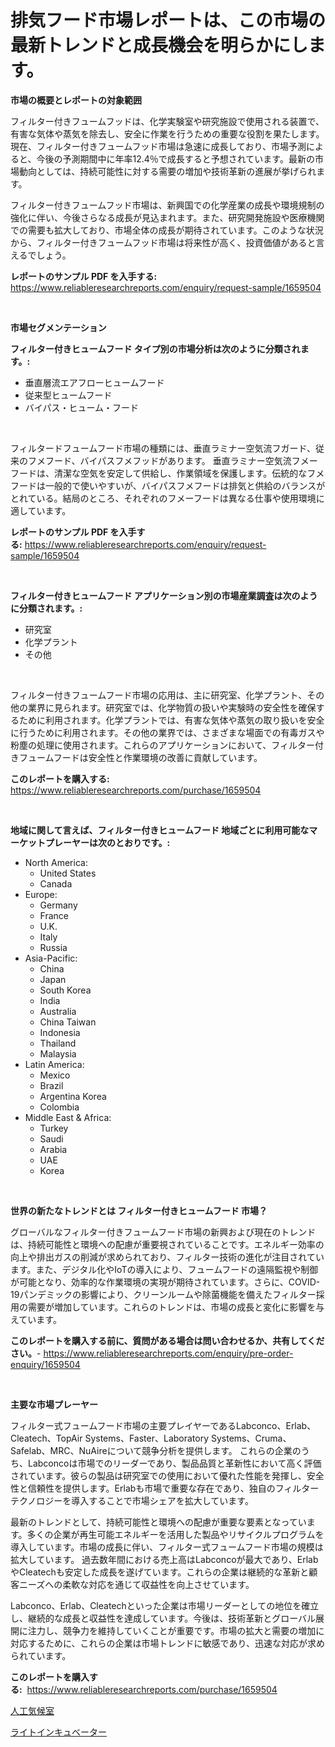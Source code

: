<p><h1>排気フード市場レポートは、この市場の最新トレンドと成長機会を明らかにします。</h1></p><p><strong>市場の概要とレポートの対象範囲</strong></p>
<p><p>フィルター付きフュームフッドは、化学実験室や研究施設で使用される装置で、有害な気体や蒸気を除去し、安全に作業を行うための重要な役割を果たします。現在、フィルター付きフュームフッド市場は急速に成長しており、市場予測によると、今後の予測期間中に年率12.4％で成長すると予想されています。最新の市場動向としては、持続可能性に対する需要の増加や技術革新の進展が挙げられます。</p><p>フィルター付きフュームフッド市場は、新興国での化学産業の成長や環境規制の強化に伴い、今後さらなる成長が見込まれます。また、研究開発施設や医療機関での需要も拡大しており、市場全体の成長が期待されています。このような状況から、フィルター付きフュームフッド市場は将来性が高く、投資価値があると言えるでしょう。</p></p>
<p><strong>レポートのサンプル PDF を入手する:</strong> <a href="https://www.reliableresearchreports.com/enquiry/request-sample/1659504">https://www.reliableresearchreports.com/enquiry/request-sample/1659504</a></p>
<p>&nbsp;</p>
<p><strong>市場セグメンテーション</strong></p>
<p><strong>フィルター付きヒュームフード タイプ別の市場分析は次のように分類されます。:</strong></p>
<p><ul><li>垂直層流エアフローヒュームフード</li><li>従来型ヒュームフード</li><li>バイパス・ヒューム・フード</li></ul></p>
<p>&nbsp;</p>
<p><p>フィルタードフュームフード市場の種類には、垂直ラミナー空気流フガード、従来のフメフード、バイパスフメフッドがあります。 垂直ラミナー空気流フメーフードは、清潔な空気を安定して供給し、作業領域を保護します。伝統的なフメフードは一般的で使いやすいが、バイパスフメフードは排気と供給のバランスがとれている。結局のところ、それぞれのフメーフードは異なる仕事や使用環境に適しています。</p></p>
<p><strong>レポートのサンプル PDF を入手する:</strong>&nbsp;<a href="https://www.reliableresearchreports.com/enquiry/request-sample/1659504">https://www.reliableresearchreports.com/enquiry/request-sample/1659504</a></p>
<p>&nbsp;</p>
<p><strong> フィルター付きヒュームフード アプリケーション別の市場産業調査は次のように分類されます。:</strong></p>
<p><ul><li>研究室</li><li>化学プラント</li><li>その他</li></ul></p>
<p>&nbsp;</p>
<p><p>フィルター付きフュームフード市場の応用は、主に研究室、化学プラント、その他の業界に見られます。研究室では、化学物質の扱いや実験時の安全性を確保するために利用されます。化学プラントでは、有害な気体や蒸気の取り扱いを安全に行うために利用されます。その他の業界では、さまざまな場面での有毒ガスや粉塵の処理に使用されます。これらのアプリケーションにおいて、フィルター付きフュームフードは安全性と作業環境の改善に貢献しています。</p></p>
<p><strong>このレポートを購入する:</strong>&nbsp; <a href="https://www.reliableresearchreports.com/purchase/1659504">https://www.reliableresearchreports.com/purchase/1659504</a></p>
<p>&nbsp;</p>
<p><strong>地域に関して言えば、フィルター付きヒュームフード 地域ごとに利用可能なマーケットプレーヤーは次のとおりです。:</strong></p>
<p><ul>
    <li>
        North America:
        <ul>
            <li>United States</li>
            <li>Canada</li>
        </ul>
    </li>
    <li>
        Europe:
        <ul>
            <li>Germany</li>
            <li>France</li>
            <li>U.K.</li>
            <li>Italy</li>
            <li>Russia</li>
        </ul>
    </li>
    <li>
        Asia-Pacific:
        <ul>
            <li>China</li>
            <li>Japan</li>
            <li>South Korea</li>
            <li>India</li>
            <li>Australia</li>
            <li>China Taiwan</li>
            <li>Indonesia</li>
            <li>Thailand</li>
            <li>Malaysia</li>
        </ul>
    </li>
    <li>
        Latin America:
        <ul>
            <li>Mexico</li>
            <li>Brazil</li>
            <li>Argentina Korea</li>
            <li>Colombia</li>
        </ul>
    </li>
    <li>
        Middle East & Africa:
        <ul>
            <li>Turkey</li>
            <li>Saudi</li>
            <li>Arabia</li>
            <li>UAE</li>
            <li>Korea</li>
        </ul>
    </li>
    </ul></p>
<p>&nbsp;</p>
<p><strong>世界の新たなトレンドとは フィルター付きヒュームフード 市場？</strong></p>
<p><p>グローバルなフィルター付きフュームフード市場の新興および現在のトレンドは、持続可能性と環境への配慮が重要視されていることです。エネルギー効率の向上や排出ガスの削減が求められており、フィルター技術の進化が注目されています。また、デジタル化やIoTの導入により、フュームフードの遠隔監視や制御が可能となり、効率的な作業環境の実現が期待されています。さらに、COVID-19パンデミックの影響により、クリーンルームや除菌機能を備えたフィルター採用の需要が増加しています。これらのトレンドは、市場の成長と変化に影響を与えています。</p></p>
<p><strong>このレポートを購入する前に、質問がある場合は問い合わせるか、共有してください。</strong>- <a href="https://www.reliableresearchreports.com/enquiry/pre-order-enquiry/1659504">https://www.reliableresearchreports.com/enquiry/pre-order-enquiry/1659504</a></p>
<p>&nbsp;</p>
<p><strong>主要な市場プレーヤー</strong></p>
<p><p>フィルター式フュームフード市場の主要プレイヤーであるLabconco、Erlab、Cleatech、TopAir Systems、Faster、Laboratory Systems、Cruma、Safelab、MRC、NuAireについて競争分析を提供します。 これらの企業のうち、Labconcoは市場でのリーダーであり、製品品質と革新性において高く評価されています。彼らの製品は研究室での使用において優れた性能を発揮し、安全性と信頼性を提供します。Erlabも市場で重要な存在であり、独自のフィルターテクノロジーを導入することで市場シェアを拡大しています。</p><p>最新のトレンドとして、持続可能性と環境への配慮が重要な要素となっています。多くの企業が再生可能エネルギーを活用した製品やリサイクルプログラムを導入しています。市場の成長に伴い、フィルター式フュームフード市場の規模は拡大しています。 過去数年間における売上高はLabconcoが最大であり、ErlabやCleatechも安定した成長を遂げています。これらの企業は継続的な革新と顧客ニーズへの柔軟な対応を通じて収益性を向上させています。</p><p>Labconco、Erlab、Cleatechといった企業は市場リーダーとしての地位を確立し、継続的な成長と収益性を達成しています。今後は、技術革新とグローバル展開に注力し、競争力を維持していくことが重要です。市場の拡大と需要の増加に対応するために、これらの企業は市場トレンドに敏感であり、迅速な対応が求められています。</p></p>
<p><strong>このレポートを購入する:</strong>&nbsp;&nbsp;<a href="https://www.reliableresearchreports.com/purchase/1659504">https://www.reliableresearchreports.com/purchase/1659504</a></p>
<p><p><a href="https://github.com/KaydenJohns1964/Market-Research-Report-List-1/blob/main/574045112689.md">人工気候室</a></p><p><a href="https://github.com/marbadji/Market-Research-Report-List-1/blob/main/402107712688.md">ライトインキュベーター</a></p></p>